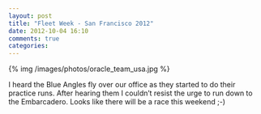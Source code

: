 ```yaml
---
layout: post
title: "Fleet Week - San Francisco 2012"
date: 2012-10-04 16:10
comments: true
categories: 
---
```


{% img /images/photos/oracle_team_usa.jpg %}

I heard the Blue Angles fly over our office as they started to do their practice runs.  After hearing them I couldn’t resist the urge to run down to the Embarcadero.  Looks like there will be a race this weekend ;-)

